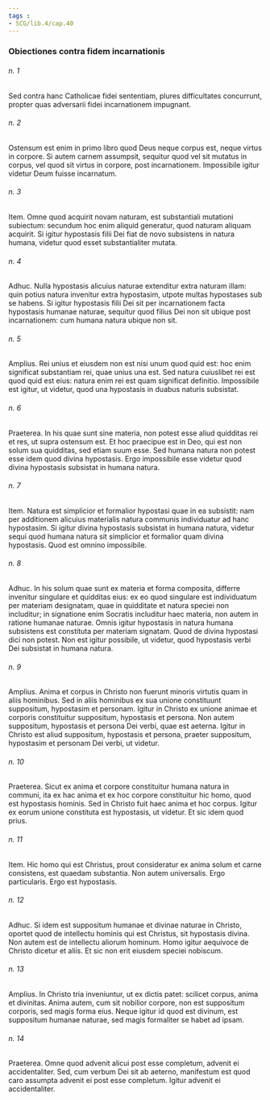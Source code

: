 ```yaml
---
tags : 
- SCG/lib.4/cap.40
---
```


### Obiectiones contra fidem incarnationis

###### n. 1
Sed contra hanc Catholicae fidei sententiam, plures difficultates concurrunt, propter quas adversarii fidei incarnationem impugnant.

###### n. 2
Ostensum est enim in primo libro quod Deus neque corpus est, neque virtus in corpore. Si autem carnem assumpsit, sequitur quod vel sit mutatus in corpus, vel quod sit virtus in corpore, post incarnationem. Impossibile igitur videtur Deum fuisse incarnatum.

###### n. 3
Item. Omne quod acquirit novam naturam, est substantiali mutationi subiectum: secundum hoc enim aliquid generatur, quod naturam aliquam acquirit. Si igitur hypostasis filii Dei fiat de novo subsistens in natura humana, videtur quod esset substantialiter mutata.

###### n. 4
Adhuc. Nulla hypostasis alicuius naturae extenditur extra naturam illam: quin potius natura invenitur extra hypostasim, utpote multas hypostases sub se habens. Si igitur hypostasis filii Dei sit per incarnationem facta hypostasis humanae naturae, sequitur quod filius Dei non sit ubique post incarnationem: cum humana natura ubique non sit.

###### n. 5
Amplius. Rei unius et eiusdem non est nisi unum quod quid est: hoc enim significat substantiam rei, quae unius una est. Sed natura cuiuslibet rei est quod quid est eius: natura enim rei est quam significat definitio. Impossibile est igitur, ut videtur, quod una hypostasis in duabus naturis subsistat.

###### n. 6
Praeterea. In his quae sunt sine materia, non potest esse aliud quidditas rei et res, ut supra ostensum est. Et hoc praecipue est in Deo, qui est non solum sua quidditas, sed etiam suum esse. Sed humana natura non potest esse idem quod divina hypostasis. Ergo impossibile esse videtur quod divina hypostasis subsistat in humana natura.

###### n. 7
Item. Natura est simplicior et formalior hypostasi quae in ea subsistit: nam per additionem alicuius materialis natura communis individuatur ad hanc hypostasim. Si igitur divina hypostasis subsistat in humana natura, videtur sequi quod humana natura sit simplicior et formalior quam divina hypostasis. Quod est omnino impossibile.

###### n. 8
Adhuc. In his solum quae sunt ex materia et forma composita, differre invenitur singulare et quidditas eius: ex eo quod singulare est individuatum per materiam designatam, quae in quidditate et natura speciei non includitur; in signatione enim Socratis includitur haec materia, non autem in ratione humanae naturae. Omnis igitur hypostasis in natura humana subsistens est constituta per materiam signatam. Quod de divina hypostasi dici non potest. Non est igitur possibile, ut videtur, quod hypostasis verbi Dei subsistat in humana natura.

###### n. 9
Amplius. Anima et corpus in Christo non fuerunt minoris virtutis quam in aliis hominibus. Sed in aliis hominibus ex sua unione constituunt suppositum, hypostasim et personam. Igitur in Christo ex unione animae et corporis constituitur suppositum, hypostasis et persona. Non autem suppositum, hypostasis et persona Dei verbi, quae est aeterna. Igitur in Christo est aliud suppositum, hypostasis et persona, praeter suppositum, hypostasim et personam Dei verbi, ut videtur.

###### n. 10
Praeterea. Sicut ex anima et corpore constituitur humana natura in communi, ita ex hac anima et ex hoc corpore constituitur hic homo, quod est hypostasis hominis. Sed in Christo fuit haec anima et hoc corpus. Igitur ex eorum unione constituta est hypostasis, ut videtur. Et sic idem quod prius.

###### n. 11
Item. Hic homo qui est Christus, prout consideratur ex anima solum et carne consistens, est quaedam substantia. Non autem universalis. Ergo particularis. Ergo est hypostasis.

###### n. 12
Adhuc. Si idem est suppositum humanae et divinae naturae in Christo, oportet quod de intellectu hominis qui est Christus, sit hypostasis divina. Non autem est de intellectu aliorum hominum. Homo igitur aequivoce de Christo dicetur et aliis. Et sic non erit eiusdem speciei nobiscum.

###### n. 13
Amplius. In Christo tria inveniuntur, ut ex dictis patet: scilicet corpus, anima et divinitas. Anima autem, cum sit nobilior corpore, non est suppositum corporis, sed magis forma eius. Neque igitur id quod est divinum, est suppositum humanae naturae, sed magis formaliter se habet ad ipsam.

###### n. 14
Praeterea. Omne quod advenit alicui post esse completum, advenit ei accidentaliter. Sed, cum verbum Dei sit ab aeterno, manifestum est quod caro assumpta advenit ei post esse completum. Igitur advenit ei accidentaliter.

